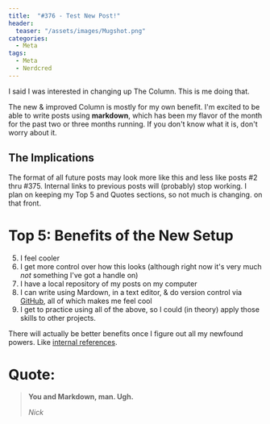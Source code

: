```yaml
---
title:  "#376 - Test New Post!"
header:
  teaser: "/assets/images/Mugshot.png"
categories: 
  - Meta
tags:
  - Meta
  - Nerdcred
---
```


I said I was interested in changing up The Column. This is me doing that.

The new & improved Column is mostly for my own benefit. I'm excited to be able to write posts using **markdown**, which has been my flavor of the month for the past two or three months running. If you don't know what it is, don't worry about it.

## The Implications

The format of all future posts may look more like this and less like posts #2 thru #375. Internal links to previous posts will (probably) stop working. I plan on keeping my Top 5 and Quotes sections, so not much is changing. on that front.

# Top 5: Benefits of the New Setup

5. I feel cooler
4. I get more control over how this looks (although right now it's very much *not* something I've got a handle on)
3. I have a local repository of my posts on my computer
2. I can write using Mardown, in a text editor, & do version control via [GitHub](http://www.github.com), all of which makes me feel cool
1. I get to practice using all of the above, so I could (in theory) apply those skills to other projects.

There will actually be better benefits once I figure out all my newfound powers. Like [internal references][references].

# Quote:

> **You and Markdown, man. Ugh.**
>
> *Nick*

[references]: http://gillespedia.com